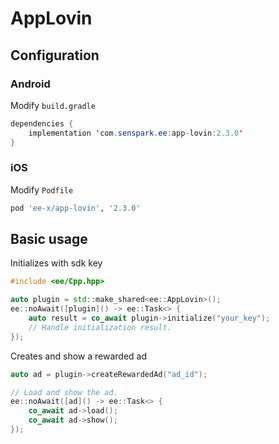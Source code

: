 # AppLovin
## Configuration
### Android
Modify `build.gradle`
```java
dependencies {
    implementation 'com.senspark.ee:app-lovin:2.3.0'
}
```

### iOS
Modify `Podfile`
```ruby
pod 'ee-x/app-lovin', '2.3.0'
```

## Basic usage
Initializes with sdk key
```cpp
#include <ee/Cpp.hpp>

auto plugin = std::make_shared<ee::AppLovin>();
ee::noAwait([plugin]() -> ee::Task<> {
    auto result = co_await plugin->initialize("your_key");
    // Handle initialization result.
});
```

Creates and show a rewarded ad
```cpp
auto ad = plugin->createRewardedAd("ad_id");

// Load and show the ad.
ee::noAwait([ad]() -> ee::Task<> {
    co_await ad->load();
    co_await ad->show();
});
```